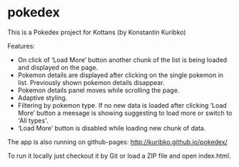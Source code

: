 # pokedex
This is a Pokedex project for Kottans (by Konstantin Kuribko)

Features:
- On click of ‘Load More’ button another chunk of the list is being loaded and displayed on the page.
- Pokemon details are displayed after clicking on the single pokemon in list. Previously shown pokemon details disappear.
- Pokemon details panel moves while scrolling the page.
- Adaptive styling.
- Filtering by pokemon type. If no new data is loaded after clicking ‘Load More’ button a meesage is showing suggesting to load more or switch to 'All types'.
- ‘Load More’ button is disabled while loading new chunk of data.

The app is also running on github-pages: http://kuribko.github.io/pokedex/

To run it locally just checkout it by Git or load a ZIP file and open index.html.
